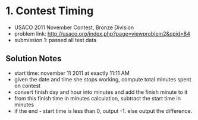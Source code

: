 # 1. Contest Timing

* USACO 2011 November Contest, Bronze Division
* problem link: http://usaco.org/index.php?page=viewproblem2&cpid=84
* submission 1: passed all test data

## Solution Notes

* start time: november 11 2011 at exactly 11:11 AM
* given the date and time she stops working, compute total minutes spent on contest
* convert finish day and hour into minutes and add the finish minute to it
* from this finish time in minutes calculation, subtract the start time in minutes
* if the end - start time is less than 0, output -1. else output the difference.